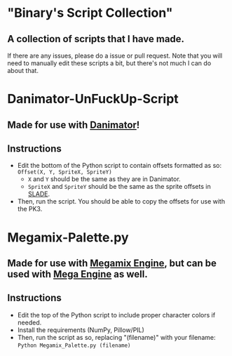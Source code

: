 # "Binary's Script Collection"
## A collection of scripts that I have made.
If there are any issues, please do a issue or pull request.
Note that you will need to manually edit these scripts a bit, but there's not much I can do about that.

# Danimator-UnFuckUp-Script
## Made for use with [Danimator](https://forum.zdoom.org/viewtopic.php?t=49494)!
## Instructions
* Edit the bottom of the Python script to contain offsets formatted as so:
`
Offset(X, Y, SpriteX, SpriteY)
`
  * `X` and `Y` should be the same as they are in Danimator.
  * `SpriteX` and `SpriteY` should be the same as the sprite offsets in [SLADE](https://slade.mancubus.net/index.php?page=downloads).
* Then, run the script. You should be able to copy the offsets for use with the PK3.

# Megamix-Palette.py
## Made for use with [Megamix Engine](https://magmmlcontest.com/megamix.php), but can be used with [Mega Engine](https://www.sprites-inc.co.uk/thread-1648.html) as well.
## Instructions
* Edit the top of the Python script to include proper character colors if needed.
* Install the requirements (NumPy, Pillow/PIL)
* Then, run the script as so, replacing "(filename)" with your filename:
`
Python Megamix_Palette.py (filename)
`
